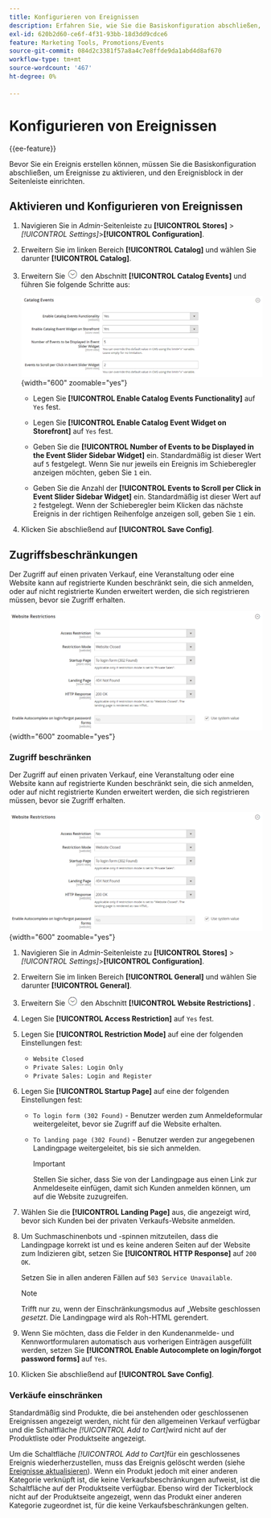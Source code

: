 ```yaml
---
title: Konfigurieren von Ereignissen
description: Erfahren Sie, wie Sie die Basiskonfiguration abschließen, um Ereignisse zu aktivieren und den Ereignisblock in der Seitenleiste der Storefront einzurichten.
exl-id: 620b2d60-ce6f-4f31-93bb-18d3dd9cdce6
feature: Marketing Tools, Promotions/Events
source-git-commit: 084d2c3381f57a8a4c7e8ffde9da1abd4d8af670
workflow-type: tm+mt
source-wordcount: '467'
ht-degree: 0%

---
```


# Konfigurieren von Ereignissen

{{ee-feature}}

Bevor Sie ein Ereignis erstellen können, müssen Sie die Basiskonfiguration abschließen, um Ereignisse zu aktivieren, und den Ereignisblock in der Seitenleiste einrichten.

## Aktivieren und Konfigurieren von Ereignissen

1. Navigieren Sie in _Admin_-Seitenleiste zu **[!UICONTROL Stores]** > _[!UICONTROL Settings]_>**[!UICONTROL Configuration]**.

1. Erweitern Sie im linken Bereich **[!UICONTROL Catalog]** und wählen Sie darunter **[!UICONTROL Catalog]**.

1. Erweitern Sie ![Erweiterungsauswahl](../assets/icon-display-expand.png) den Abschnitt **[!UICONTROL Catalog Events]** und führen Sie folgende Schritte aus:

   ![Katalogkonfiguration - Katalogereignisse](../configuration-reference/catalog/assets/catalog-events.png){width="600" zoomable="yes"}

   - Legen Sie **[!UICONTROL Enable Catalog Events Functionality]** auf `Yes` fest.

   - Legen Sie **[!UICONTROL Enable Catalog Event Widget on Storefront]** auf `Yes` fest.

   - Geben Sie die **[!UICONTROL Number of Events to be Displayed in the Event Slider Sidebar Widget]** ein. Standardmäßig ist dieser Wert auf `5` festgelegt. Wenn Sie nur jeweils ein Ereignis im Schieberegler anzeigen möchten, geben Sie `1` ein.

   - Geben Sie die Anzahl der **[!UICONTROL Events to Scroll per Click in Event Slider Sidebar Widget]** ein. Standardmäßig ist dieser Wert auf `2` festgelegt. Wenn der Schieberegler beim Klicken das nächste Ereignis in der richtigen Reihenfolge anzeigen soll, geben Sie `1` ein.

1. Klicken Sie abschließend auf **[!UICONTROL Save Config]**.

## Zugriffsbeschränkungen

Der Zugriff auf einen privaten Verkauf, eine Veranstaltung oder eine Website kann auf registrierte Kunden beschränkt sein, die sich anmelden, oder auf nicht registrierte Kunden erweitert werden, die sich registrieren müssen, bevor sie Zugriff erhalten.

![Allgemeine Konfiguration - Website-Einschränkungen](../configuration-reference/general/assets/general-website-restrictions.png){width="600" zoomable="yes"}

### Zugriff beschränken

Der Zugriff auf einen privaten Verkauf, eine Veranstaltung oder eine Website kann auf registrierte Kunden beschränkt sein, die sich anmelden, oder auf nicht registrierte Kunden erweitert werden, die sich registrieren müssen, bevor sie Zugriff erhalten.

![Allgemeine Konfiguration - Website-Einschränkungen](../configuration-reference/general/assets/general-website-restrictions.png){width="600" zoomable="yes"}

1. Navigieren Sie in _Admin_-Seitenleiste zu **[!UICONTROL Stores]** > _[!UICONTROL Settings]_>**[!UICONTROL Configuration]**.

1. Erweitern Sie im linken Bereich **[!UICONTROL General]** und wählen Sie darunter **[!UICONTROL General]**.

1. Erweitern Sie ![Erweiterungsauswahl](../assets/icon-display-expand.png) den Abschnitt **[!UICONTROL Website Restrictions]** .

1. Legen Sie **[!UICONTROL Access Restriction]** auf `Yes` fest.

1. Legen Sie **[!UICONTROL Restriction Mode]** auf eine der folgenden Einstellungen fest:

   - `Website Closed`
   - `Private Sales: Login Only`
   - `Private Sales: Login and Register`

1. Legen Sie **[!UICONTROL Startup Page]** auf eine der folgenden Einstellungen fest:

   - `To login form (302 Found)` - Benutzer werden zum Anmeldeformular weitergeleitet, bevor sie Zugriff auf die Website erhalten.

   - `To landing page (302 Found)` - Benutzer werden zur angegebenen Landingpage weitergeleitet, bis sie sich anmelden.

     >[!IMPORTANT]
     >
     >Stellen Sie sicher, dass Sie von der Landingpage aus einen Link zur Anmeldeseite einfügen, damit sich Kunden anmelden können, um auf die Website zuzugreifen.

1. Wählen Sie die **[!UICONTROL Landing Page]** aus, die angezeigt wird, bevor sich Kunden bei der privaten Verkaufs-Website anmelden.

1. Um Suchmaschinenbots und -spinnen mitzuteilen, dass die Landingpage korrekt ist und es keine anderen Seiten auf der Website zum Indizieren gibt, setzen Sie **[!UICONTROL HTTP Response]** auf `200 OK`.

   Setzen Sie in allen anderen Fällen auf `503 Service Unavailable`.

   >[!NOTE]
   >
   >Trifft nur zu, wenn der Einschränkungsmodus auf „Website geschlossen _gesetzt_. Die Landingpage wird als Roh-HTML gerendert.

1. Wenn Sie möchten, dass die Felder in den Kundenanmelde- und Kennwortformularen automatisch aus vorherigen Einträgen ausgefüllt werden, setzen Sie **[!UICONTROL Enable Autocomplete on login/forgot password forms]** auf `Yes`.

1. Klicken Sie abschließend auf **[!UICONTROL Save Config]**.

### Verkäufe einschränken

Standardmäßig sind Produkte, die bei anstehenden oder geschlossenen Ereignissen angezeigt werden, nicht für den allgemeinen Verkauf verfügbar und die Schaltfläche _[!UICONTROL Add to Cart]_&#x200B;wird nicht auf der Produktliste oder Produktseite angezeigt.

Um die Schaltfläche _[!UICONTROL Add to Cart]_&#x200B;für ein geschlossenes Ereignis wiederherzustellen, muss das Ereignis gelöscht werden (siehe [Ereignisse aktualisieren](event-create.md#update-events)). Wenn ein Produkt jedoch mit einer anderen Kategorie verknüpft ist, die keine Verkaufsbeschränkungen aufweist, ist die Schaltfläche auf der Produktseite verfügbar. Ebenso wird der Tickerblock nicht auf der Produktseite angezeigt, wenn das Produkt einer anderen Kategorie zugeordnet ist, für die keine Verkaufsbeschränkungen gelten.

